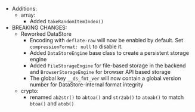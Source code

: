 - Additions:
  - array:
    - Added `takeRandomItemIndex()`
- BREAKING CHANGES:
  - Reworked DataStore
    - Encoding with `deflate-raw` will now be enabled by default. Set `compressionFormat: null` to disable it.
    - Added `DataStoreEngine` base class to create a persistent storage engine
    - Added `FileStorageEngine` for file-based storage in the backend and `BrowserStorageEngine` for browser API based storage
    - The global key `__ds_fmt_ver` will now contain a global version number for DataStore-internal format integrity
  - crypto:
    - renamed `ab2str()` to `abtoa()` and `str2ab()` to `atoab()` to match `btoa()` and `atob()`
